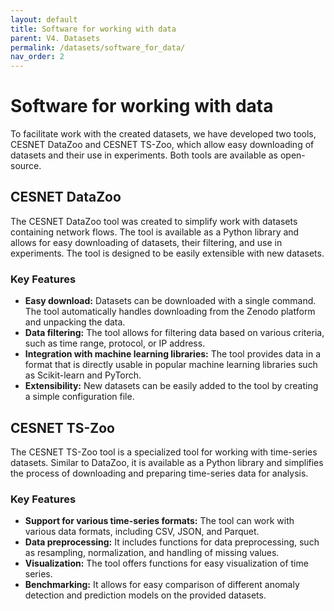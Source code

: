 ```yaml
---
layout: default
title: Software for working with data
parent: V4. Datasets
permalink: /datasets/software_for_data/
nav_order: 2
---
```


# Software for working with data

To facilitate work with the created datasets, we have developed two tools, CESNET DataZoo and CESNET TS-Zoo, which allow easy downloading of datasets and their use in experiments. Both tools are available as open-source.

## CESNET DataZoo

The CESNET DataZoo tool was created to simplify work with datasets containing network flows. The tool is available as a Python library and allows for easy downloading of datasets, their filtering, and use in experiments. The tool is designed to be easily extensible with new datasets.

### Key Features

*   **Easy download:** Datasets can be downloaded with a single command. The tool automatically handles downloading from the Zenodo platform and unpacking the data.
*   **Data filtering:** The tool allows for filtering data based on various criteria, such as time range, protocol, or IP address.
*   **Integration with machine learning libraries:** The tool provides data in a format that is directly usable in popular machine learning libraries such as Scikit-learn and PyTorch.
*   **Extensibility:** New datasets can be easily added to the tool by creating a simple configuration file.

## CESNET TS-Zoo

The CESNET TS-Zoo tool is a specialized tool for working with time-series datasets. Similar to DataZoo, it is available as a Python library and simplifies the process of downloading and preparing time-series data for analysis.

### Key Features

*   **Support for various time-series formats:** The tool can work with various data formats, including CSV, JSON, and Parquet.
*   **Data preprocessing:** It includes functions for data preprocessing, such as resampling, normalization, and handling of missing values.
*   **Visualization:** The tool offers functions for easy visualization of time series.
*   **Benchmarking:** It allows for easy comparison of different anomaly detection and prediction models on the provided datasets.

